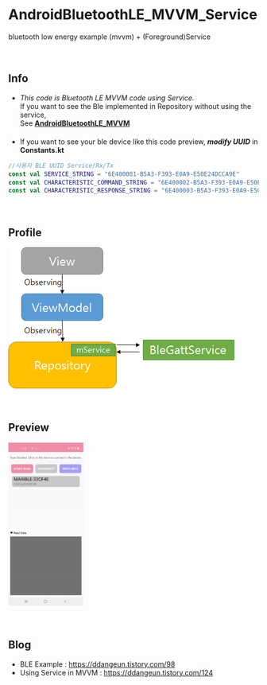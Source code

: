 # AndroidBluetoothLE_MVVM_Service

bluetooth low energy example (mvvm) + (Foreground)Service

　  



## Info

- *This code is Bluetooth LE MVVM code using Service.*  
If you want to see the Ble implemented in Repository without using the service,  
See [**AndroidBluetoothLE_MVVM**](https://github.com/DDANGEUN/AndroidBluetoothLE_MVVM)  
　  
- If you want to see your ble device like this code preview, ***modify UUID*** in **Constants.kt**  
```Kotlin
//사용자 BLE UUID Service/Rx/Tx
const val SERVICE_STRING = "6E400001-B5A3-F393-E0A9-E50E24DCCA9E"
const val CHARACTERISTIC_COMMAND_STRING = "6E400002-B5A3-F393-E0A9-E50E24DCCA9E"
const val CHARACTERISTIC_RESPONSE_STRING = "6E400003-B5A3-F393-E0A9-E50E24DCCA9E"
```
　  



## Profile
<img src = "https://github.com/DDANGEUN/AndroidBluetoothLE_MVVM_Service/blob/main/structimg.png">  



　  



## Preview
<img src = "https://github.com/DDANGEUN/AndroidBluetoothLE_MVVM_Service/blob/main/ble.gif" width="30%">


　  


## Blog
- BLE Example : https://ddangeun.tistory.com/98
- Using Service in MVVM : https://ddangeun.tistory.com/124
